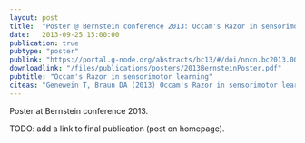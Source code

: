 ```yaml
---
layout: post
title:  "Poster @ Bernstein conference 2013: Occam's Razor in sensorimotor learning"
date:   2013-09-25 15:00:00
publication: true
pubtype: "poster"
publink: "https://portal.g-node.org/abstracts/bc13/#/doi/nncn.bc2013.0026"
downloadlink: "/files/publications/posters/2013BernsteinPoster.pdf"
pubtitle: "Occam's Razor in sensorimotor learning"
citeas: "Genewein T, Braun DA (2013) Occam's Razor in sensorimotor learning. Bernstein Conference 2013. doi: 10.12751/nncn.bc2013.0026"
---
```


Poster at Bernstein conference 2013.

TODO: add a link to final publication (post on homepage).

